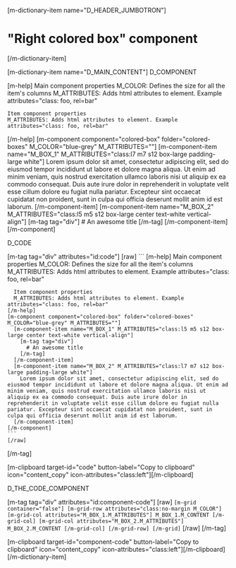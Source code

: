[m-dictionary-item name="D_HEADER_JUMBOTRON"]
  # "Right colored box" component
[/m-dictionary-item]

[m-dictionary-item name="D_MAIN_CONTENT"]
  D_COMPONENT

  [m-help]
    Main component properties
    M_COLOR: Defines the size for all the item's columns
    M_ATTRIBUTES: Adds html attributes to element. Example attributes="class: foo, rel=bar"

    Item component properties
    M_ATTRIBUTES: Adds html attributes to element. Example attributes="class: foo, rel=bar"
  [/m-help]
  [m-component component="colored-box" folder="colored-boxes" M_COLOR="blue-grey" M_ATTRIBUTES=""]
    [m-component-item name="M_BOX_1" M_ATTRIBUTES="class:l7 m7 s12 box-large padding-large white"]
      Lorem ipsum dolor sit amet, consectetur adipiscing elit, sed do eiusmod tempor incididunt ut labore et dolore magna aliqua. Ut enim ad minim veniam, quis nostrud exercitation ullamco laboris nisi ut aliquip ex ea commodo consequat. Duis aute irure dolor in reprehenderit in voluptate velit esse cillum dolore eu fugiat nulla pariatur. Excepteur sint occaecat cupidatat non proident, sunt in culpa qui officia deserunt mollit anim id est laborum.
    [/m-component-item]
    [m-component-item name="M_BOX_2" M_ATTRIBUTES="class:l5 m5 s12 box-large center text-white vertical-align"]
      [m-tag tag="div"]
        # An awesome title
      [/m-tag]
    [/m-component-item]
  [/m-component]  

  D_CODE

  [m-tag tag="div" attributes="id:code"]
    [raw]
    ```
    [m-help]
      Main component properties
      M_COLOR: Defines the size for all the item's columns
      M_ATTRIBUTES: Adds html attributes to element. Example attributes="class: foo, rel=bar"

      Item component properties
      M_ATTRIBUTES: Adds html attributes to element. Example attributes="class: foo, rel=bar"
    [/m-help]
    [m-component component="colored-box" folder="colored-boxes" M_COLOR="blue-grey" M_ATTRIBUTES=""]
      [m-component-item name="M_BOX_1" M_ATTRIBUTES="class:l5 m5 s12 box-large center text-white vertical-align"]
        [m-tag tag="div"]
          # An awesome title
        [/m-tag]
      [/m-component-item]
      [m-component-item name="M_BOX_2" M_ATTRIBUTES="class:l7 m7 s12 box-large padding-large white"]
        Lorem ipsum dolor sit amet, consectetur adipiscing elit, sed do eiusmod tempor incididunt ut labore et dolore magna aliqua. Ut enim ad minim veniam, quis nostrud exercitation ullamco laboris nisi ut aliquip ex ea commodo consequat. Duis aute irure dolor in reprehenderit in voluptate velit esse cillum dolore eu fugiat nulla pariatur. Excepteur sint occaecat cupidatat non proident, sunt in culpa qui officia deserunt mollit anim id est laborum.
      [/m-component-item]
    [/m-component]  
    ```
    [/raw]
  [/m-tag]  

  [m-clipboard target-id="code" button-label="Copy to clipboard" icon="content_copy" icon-attributes="class:left"][/m-clipboard]

  D_THE_CODE_COMPONENT

  [m-tag tag="div" attributes="id:component-code"]
    [raw]
    ```
    [m-grid container="false"]
      [m-grid-row attributes="class:no-margin M_COLOR"]
        [m-grid-col attributes="M_BOX_1.M_ATTRIBUTES"]
          M_BOX_1.M_CONTENT
        [/m-grid-col]
        [m-grid-col attributes="M_BOX_2.M_ATTRIBUTES"]
          M_BOX_2.M_CONTENT
        [/m-grid-col]
      [/m-grid-row]
    [/m-grid]
    ```
    [/raw]
  [/m-tag]  

  [m-clipboard target-id="component-code" button-label="Copy to clipboard" icon="content_copy" icon-attributes="class:left"][/m-clipboard]
[/m-dictionary-item]
